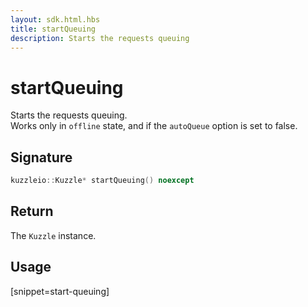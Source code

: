 ```yaml
---
layout: sdk.html.hbs
title: startQueuing
description: Starts the requests queuing
---
```


# startQueuing

Starts the requests queuing.  
Works only in `offline` state, and if the `autoQueue` option is set to false.

## Signature

```cpp
kuzzleio::Kuzzle* startQueuing() noexcept
```

## Return

The `Kuzzle` instance.

## Usage

[snippet=start-queuing]
